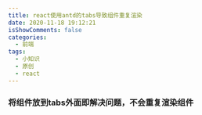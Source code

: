 ```yaml
---
title: react使用antd的tabs导致组件重复渲染
date: 2020-11-18 19:12:21
isShowComments: false
categories: 
  - 前端
tags: 
  - 小知识
  - 原创
  - react
---
```

### 将组件放到tabs外面即解决问题，不会重复渲染组件

